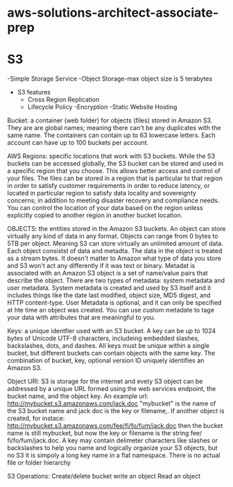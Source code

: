# aws-solutions-architect-associate-prep
# S3
-Simple Storage Service
-Object Storage-max object size is 5 terabytes
- S3 features
  - Cross Region Replication 
  - Lifecycle Policy
  -Encryption 
  -Static Website Hosting
  
Bucket: a container (web folder) for objects (files) stored in Amazon S3.  They are are global names; meaning there can't be any duplicates with the same name. The containers can contain up to 63 lowercase letters. Each account can have up to 100 buckets per account.

AWS Regions: specific locations that work with S3 buckets. While the S3 buckets can be accessed globally, the S3 bucket can be stored and used in a specific region that you choose. This allows better access and control of your files. The files can be stored in a region that is particular to that region in order to satisfy customer requirements in order to reduce latency, or located in particular region to satisfy data locality and sovereignty concerns; in addition to meeting disaster recovery and compliance needs. You can control the location of your data based on the region unless explicitly copied to another region in another bucket location. 

OBJECTS: the entities stored in the Amazon S3 buckets. An object can store virtually any kind of data in any format. Objects can range from 0 bytes to 5TB per object. Meaning S3 can store virtually an unlimited amount of data. Each object consistst of data and metadta. The data in the object is treated as a stream bytes. It doesn't matter to Amazon what type of data you store and S3 won't act any differently if it was text or binary.
Metadat is associated with an Amazon S3 object is a set of name/value pairs that describe the object. There are two types of metadata: system metadata and user metadata. System metadata is created and used by S3 itself and it includes things like the date last modified, object size, MD5 digest, and HTTP content-type. User Metadata is optional, and it can only be specified at hte time an object was created. You can use custom metadate to tage your data with attributes that are meaningful to you.

Keys: a unique identfier used with an S3 bucket. A key can be up to 1024 bytes of Unicode UTF-8 characters, includeing embedded slashes, backslashes, dots, and dashes. All keys must be unique within a single bucket, but different buckets can contain objects with the same key. The combination of bucket, key, optional version ID uniquely identifies an Amazon S3.

Object URl: S3 is storage for the internet and evety S3 object can be addressed by a unique URL formed using the web services endpoint, the bucket name, and the object key. An example url:
http://mybucket.s3.amazonaws.com/jack.doc
"mybucket" is the name of the S3 bucket name and jack doc is the key or filename,. If another object is created, for instace:
http://mybucket.s3.amazonaws.com/fee/fi/fo/fum/jack.doc
then the bucket name is still mybucket, but now the key or filename is the string fee/ fi/fo/fum/jack.doc. A key may contain delimeter characters like slashes or backslashes to help you name and logically organize your S3 objects, but no S3 it is simpoly a long key name in a flat namespace. There is no actual file or folder hierarchy

S3 Operations:
Create/delete bucket
write an object
Read an object

